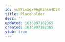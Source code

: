 ```yaml
---
id: vuNYixxqx9AgKihkn4D74
title: Placeholder
desc: ''
updated: 1636997182365
created: 1636997182365
stub: true
---
```


